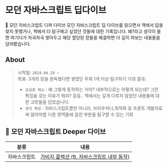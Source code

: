# 모던 자바스크립트 딥다이브

🤿 모던 자바스크립트 디퍼 다이브
모던 자바스크립트 딥 다이브를 읽으면서 책에서 답을 찾지 못했거나,
책에서 더 탐구해고 싶었던 것들에 대한 기록입니다.
왜?라고 생각이 들면 여기다가 차곡차곡 쌓아두고 해당 할당된 장들을 해결하면 더 깊이 파보는 내용들을 담아봤습니다.

## About

> 시작일: `2024.04.29 ~` <br/>
> 목표: 3개의 장을 완독했다면 쌓였던 주제 1개 이상 탐구하기
> 기대 결과: <br/>
>
> - `궁금증 해소` : 왜 그렇게 동작하는 거야? 내부적으로는 어떻게 되는데? 그런 특징을 갖는 이유가 뭐야? 등등.. 책에서는 깊게 다루지 않았던 내용들에 대한 고민들을 담았습니다.
> - `생각 확장` : 자바스크립트뿐만 아니라, 브라우저나,최적화 등 프론트 개발자로써 알아야할 다른 영역들에 걸친 부분을 탐구할 수 있는 기회

## 🤿 모던 자바스크립트 Deeper 다이브

| 분류         | 내용                                                                                                                                               |
| ------------ | -------------------------------------------------------------------------------------------------------------------------------------------------- |
| 자바스크립트 | [가비지 콜렉션 (ft. 자바스크립트 내부 동작)](https://github.com/Pyotato/fe_study/blob/main/modern_javascript_deeper_dive/01_garbage_collection.md) |
